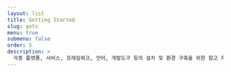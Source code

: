 ```yaml
---
layout: list
title: Getting Started
slug: gets
menu: true
submenu: false
order: 5
description: >
  각종 플랫폼, 서비스, 프레임워크, 언어, 개발도구 등의 설치 및 환경 구축을 위한 참고 자료, 빠르게 시작하기 위한 가이드 문서
---
```


